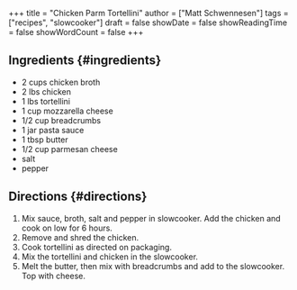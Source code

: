 +++
title = "Chicken Parm Tortellini"
author = ["Matt Schwennesen"]
tags = ["recipes", "slowcooker"]
draft = false
showDate = false
showReadingTime = false
showWordCount = false
+++

## Ingredients {#ingredients}

-   2 cups chicken broth
-   2 lbs chicken
-   1 lbs tortellini
-   1 cup mozzarella cheese
-   1/2 cup breadcrumbs
-   1 jar pasta sauce
-   1 tbsp butter
-   1/2 cup parmesan cheese
-   salt
-   pepper


## Directions {#directions}

1.  Mix sauce, broth, salt and pepper in slowcooker. Add the chicken and cook on
    low for 6 hours.
2.  Remove and shred the chicken.
3.  Cook tortellini as directed on packaging.
4.  Mix the tortellini and chicken in the slowcooker.
5.  Melt the butter, then mix with breadcrumbs and add to the slowcooker. Top
    with cheese.

